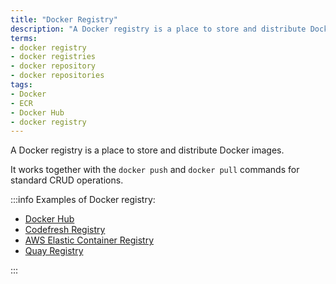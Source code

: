 ```yaml
---
title: "Docker Registry"
description: "A Docker registry is a place to store and distribute Docker images."
terms:
- docker registry
- docker registries
- docker repository
- docker repositories
tags:
- Docker
- ECR
- Docker Hub
- docker registry
---
```

A Docker registry is a place to store and distribute Docker images.

It works together with the `docker push` and `docker pull` commands for standard CRUD operations.

:::info
Examples of Docker registry:

* [Docker Hub](https://hub.docker.com/)
* [Codefresh Registry](https://codefresh.io/docs/docs/docker-registries/codefresh-registry/)
* [AWS Elastic Container Registry](https://aws.amazon.com/ecr/)
* [Quay Registry](https://quay.io/)

:::

